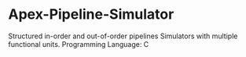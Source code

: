 # Apex-Pipeline-Simulator
Structured in-order and out-of-order pipelines Simulators with multiple functional units. Programming Language: C
